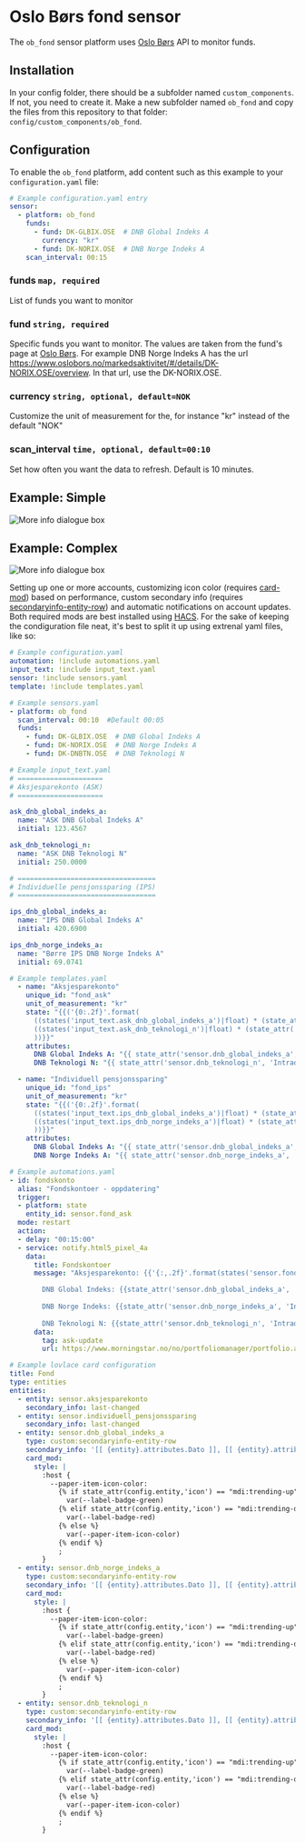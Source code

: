# Oslo Børs fond sensor

The `ob_fond` sensor platform uses [Oslo Børs](https://www.oslobors.no/) API to monitor funds.

## Installation
In your config folder, there should be a subfolder named `custom_components`. If not, you need to create it. Make a new subfolder named `ob_fond` and copy the files from this repository to that folder: `config/custom_components/ob_fond`.

## Configuration
To enable the `ob_fond` platform, add content such as this example to your `configuration.yaml` file:

```yaml
# Example configuration.yaml entry
sensor:
  - platform: ob_fond
    funds:
      - fund: DK-GLBIX.OSE  # DNB Global Indeks A
        currency: "kr"
      - fund: DK-NORIX.OSE  # DNB Norge Indeks A
    scan_interval: 00:15
```

### funds `map, required`
List of funds you want to monitor

### fund `string, required`
Specific funds you want to monitor. The values are taken from the fund's page at [Oslo Børs](https://www.oslobors.no/).
For example DNB Norge Indeks A has the url https://www.oslobors.no/markedsaktivitet/#/details/DK-NORIX.OSE/overview. In that url, use the DK-NORIX.OSE.

### currency `string, optional, default=NOK`
Customize the unit of measurement for the, for instance "kr" instead of the default "NOK"

### scan_interval `time, optional, default=00:10`
Set how often you want the data to refresh. Default is 10 minutes.

## Example: Simple
![More info dialogue box](ob_fond_example_more_info.png)

## Example: Complex
![More info dialogue box](example-complex.png)

Setting up one or more accounts, customizing icon color (requires [card-mod](https://github.com/thomasloven/lovelace-card-mod)) based on performance, custom secondary info (requires [secondaryinfo-entity-row](https://github.com/custom-cards/secondaryinfo-entity-row)) and automatic notifications on account updates. Both required mods are best installed using [HACS](https://hacs.xyz/).
For the sake of keeping the condiguration file neat, it's best to split it up using extrenal yaml files, like so:

```yaml
# Example configuration.yaml
automation: !include automations.yaml
input_text: !include input_text.yaml
sensor: !include sensors.yaml
template: !include templates.yaml
```
```yaml
# Example sensors.yaml
- platform: ob_fond
  scan_interval: 00:10  #Default 00:05
  funds:
    - fund: DK-GLBIX.OSE  # DNB Global Indeks A
    - fund: DK-NORIX.OSE  # DNB Norge Indeks A
    - fund: DK-DNBTN.OSE  # DNB Teknologi N
```
```yaml
# Example input_text.yaml
# =====================
# Aksjesparekonto (ASK)
# =====================

ask_dnb_global_indeks_a:
  name: "ASK DNB Global Indeks A"
  initial: 123.4567

ask_dnb_teknologi_n:
  name: "ASK DNB Teknologi N"
  initial: 250.0000

# ==================================
# Individuelle pensjonssparing (IPS)
# ==================================

ips_dnb_global_indeks_a:
  name: "IPS DNB Global Indeks A"
  initial: 420.6900

ips_dnb_norge_indeks_a:
  name: "Børre IPS DNB Norge Indeks A"
  initial: 69.0741
```
```yaml
# Example templates.yaml
  - name: "Aksjesparekonto"
    unique_id: "fond_ask"
    unit_of_measurement: "kr"
    state: "{{('{0:.2f}'.format(
      ((states('input_text.ask_dnb_global_indeks_a')|float) * (state_attr('sensor.dnb_global_indeks_a', 'Full pris')|float)) +
      ((states('input_text.ask_dnb_teknologi_n')|float) * (state_attr('sensor.dnb_teknologi_n', 'Full pris')|float)) +
      ))}}"
    attributes:
      DNB Global Indeks A: "{{ state_attr('sensor.dnb_global_indeks_a', 'Intradag') }}"
      DNB Teknologi N: "{{ state_attr('sensor.dnb_teknologi_n', 'Intradag') }}"

  - name: "Individuell pensjonssparing"
    unique_id: "fond_ips"
    unit_of_measurement: "kr"
    state: "{{('{0:.2f}'.format(
      ((states('input_text.ips_dnb_global_indeks_a')|float) * (state_attr('sensor.dnb_global_indeks_a', 'Full pris')|float)) +
      ((states('input_text.ips_dnb_norge_indeks_a')|float) * (state_attr('sensor.dnb_norge_indeks_a', 'Full pris')|float)) +
      ))}}"
    attributes:
      DNB Global Indeks A: "{{ state_attr('sensor.dnb_global_indeks_a', 'Intradag') }}"
      DNB Norge Indeks A: "{{ state_attr('sensor.dnb_norge_indeks_a', 'Intradag') }}"
```
```yaml
# Example automations.yaml
- id: fondskonto
  alias: "Fondskontoer - oppdatering"
  trigger:
  - platform: state
    entity_id: sensor.fond_ask
  mode: restart
  action:
  - delay: "00:15:00"
  - service: notify.html5_pixel_4a
    data:
      title: Fondskontoer
      message: "Aksjesparekonto: {{'{:,.2f}'.format(states('sensor.fond_ask')|float)|replace(',',' ')|replace('.',',')}} kr

        DNB Global Indeks: {{state_attr('sensor.dnb_global_indeks_a', 'Intradag')}}
        
        DNB Norge Indeks: {{state_attr('sensor.dnb_norge_indeks_a', 'Intradag')}}
        
        DNB Teknologi N: {{state_attr('sensor.dnb_teknologi_n', 'Intradag')}}"
      data:
        tag: ask-update
        url: https://www.morningstar.no/no/portfoliomanager/portfolio.aspx
```
```yaml
# Example lovlace card configuration
title: Fond
type: entities
entities:
  - entity: sensor.aksjesparekonto
    secondary_info: last-changed
  - entity: sensor.individuell_pensjonssparing
    secondary_info: last-changed
  - entity: sensor.dnb_global_indeks_a
    type: custom:secondaryinfo-entity-row
    secondary_info: '[[ {entity}.attributes.Dato ]], [[ {entity}.attributes.Intradag ]]'
    card_mod:
      style: |
        :host {
          --paper-item-icon-color:
            {% if state_attr(config.entity,'icon') == "mdi:trending-up" %}
              var(--label-badge-green)
            {% elif state_attr(config.entity,'icon') == "mdi:trending-down" %}
              var(--label-badge-red)
            {% else %}
              var(--paper-item-icon-color)
            {% endif %}
            ;
        }
  - entity: sensor.dnb_norge_indeks_a
    type: custom:secondaryinfo-entity-row
    secondary_info: '[[ {entity}.attributes.Dato ]], [[ {entity}.attributes.Intradag ]]'
    card_mod:
      style: |
        :host {
          --paper-item-icon-color:
            {% if state_attr(config.entity,'icon') == "mdi:trending-up" %}
              var(--label-badge-green)
            {% elif state_attr(config.entity,'icon') == "mdi:trending-down" %}
              var(--label-badge-red)
            {% else %}
              var(--paper-item-icon-color)
            {% endif %}
            ;
        }
  - entity: sensor.dnb_teknologi_n
    type: custom:secondaryinfo-entity-row
    secondary_info: '[[ {entity}.attributes.Dato ]], [[ {entity}.attributes.Intradag ]]'
    card_mod:
      style: |
        :host {
          --paper-item-icon-color:
            {% if state_attr(config.entity,'icon') == "mdi:trending-up" %}
              var(--label-badge-green)
            {% elif state_attr(config.entity,'icon') == "mdi:trending-down" %}
              var(--label-badge-red)
            {% else %}
              var(--paper-item-icon-color)
            {% endif %}
            ;
        }
```
